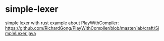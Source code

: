 # simple-lexer
simple lexer with rust
example about PlayWithCompiler:
https://github.com/RichardGong/PlayWithCompiler/blob/master/lab/craft/SimpleLexer.java
